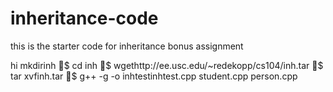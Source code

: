 # inheritance-code
this is the starter code for inheritance bonus assignment 

hi
mkdirinh
$ cd inh
$ wgethttp://ee.usc.edu/~redekopp/cs104/inh.tar
$ tar xvfinh.tar
$ g++ -g -o inhtestinhtest.cpp student.cpp person.cpp

